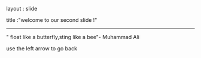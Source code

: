 layout : slide 

title :"welcome to our second slide !"

---

" float like a butterfly,sting like a bee"- Muhammad Ali

use the left arrow to go back 














































